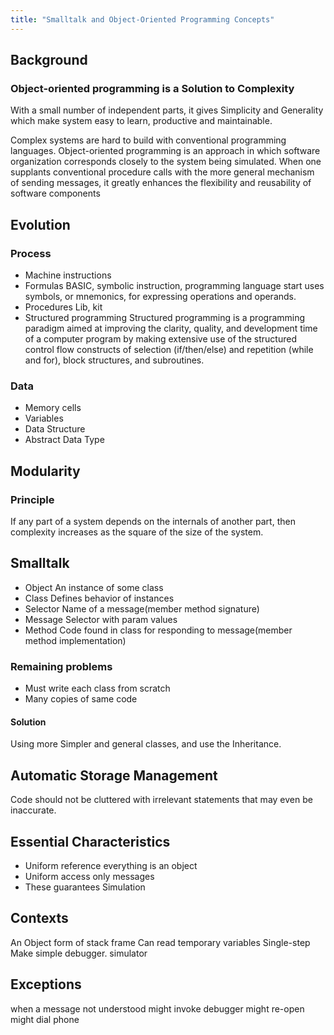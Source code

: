```yaml
---
title: "Smalltalk and Object-Oriented Programming Concepts"
---
```


## Background

### Object-oriented programming is a Solution to Complexity
With a small number of independent parts, it gives Simplicity and
Generality which make system easy to learn, productive and maintainable.

Complex systems are hard to build with conventional programming languages.
Object-oriented programming is an approach in which software organization
corresponds closely to the system being simulated. When one supplants conventional
procedure calls with the more general mechanism of sending messages, it greatly
enhances the flexibility and reusability of software components

## Evolution

### Process
- Machine instructions
- Formulas
BASIC, symbolic instruction, programming language start uses symbols, or
mnemonics, for expressing operations and operands.
- Procedures
Lib, kit
- Structured programming
Structured programming is a programming paradigm aimed at improving the clarity,
quality, and development time of a computer program by making extensive use of
the structured control flow constructs of selection (if/then/else) and repetition
(while and for), block structures, and subroutines.

### Data
- Memory cells
- Variables
- Data Structure
- Abstract Data Type

## Modularity

### Principle
If any part of a system depends on the internals of another part, then complexity
increases as the square of the size of the system.

## Smalltalk
- Object
An instance of some class
- Class
Defines behavior of instances
- Selector
Name of a message(member method signature)
- Message
Selector with param values
- Method
Code found in class for responding to message(member method implementation)

### Remaining problems
- Must write each class from scratch
- Many copies of same code

#### Solution
Using more Simpler and general classes, and use the Inheritance.

## Automatic Storage Management
Code should not be cluttered with irrelevant statements that may even be inaccurate.

## Essential Characteristics
- Uniform reference
everything is an object
- Uniform access
only messages
- These guarantees Simulation


## Contexts
An Object form of stack frame
Can read temporary variables
Single-step
Make simple debugger. simulator

## Exceptions
when a message not understood
<Object> might invoke debugger
<CloseFile> might re-open
<VirtualObject> might dial phone

 
